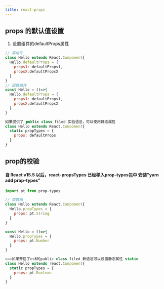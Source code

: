 ```yaml
---
title: react-props
---
```

## props 的默认值设置

1. 设置组件的defaultProps属性

```js
// 类组件
class Hello extends React.Component{
  Hello.defaultProps = {
    props1: defaultProps1,
    propsX:defaultPropsX
  }
}
// 函数组件
const Hello = ()=>{
  Hello.defaultProps = {
    props1: defaultProps1,
    propsX:defaultPropsX
  }
}

如果提供了 public class filed 实验语法，可以使用静态属性
class Hello extends React.Component{
  static propTypes = {
    props: defaultProps
  }
}
```

## prop的校验

#### 自 React v15.5 以后，react-propsTypes 已经移入prop-types包中  安装"yarn add prop-types"

```js
import pt from prop-types

// 类数组
class Hello extends React.Component{
  Hello.propTypes = {
    props: pt.String
  }
}

const Hello = ()=>{
  Hello.propTypes = {
    props: pt.Number
  }
}

===如果开启了es6的public class filed 新语法可以设置静态属性 static
class Hello extends react.Component{
  static propTypes = {
    props: pt.Boolean
  }
}
```
